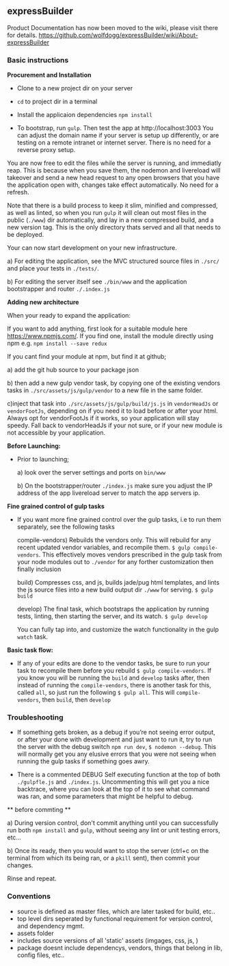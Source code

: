 ## expressBuilder

Product Documentation has now been moved to the wiki, please visit there for details.  https://github.com/wolfdogg/expressBuilder/wiki/About-expressBuilder

### Basic instructions

**Procurement and Installation**

- Clone to a new project dir on your server

- `cd` to project dir in a terminal

- Install the applicaion dependencies `npm install`

- To bootstrap, run `gulp`.  Then test the app at http://localhost:3003 You can adjust the domain name if your server is setup up differently, or are testing on a remote intranet or internet server.  There is no need for a reverse proxy setup.  

You are now free to edit the files while the server is running, and immediatly reap. This is because when you save them, the nodemon and livereload will takeover and send a new head request to any open browsers that you have the application open with, changes take effect automatically.  No need for a refresh.

Note that there is a build process to keep it slim, minified and compressed, as well as linted, so when you run `gulp` it will clean out most files in the public (`./www`) dir automatically, and lay in a new compressed build, and a new version tag.  This is the only directory thats served and all that needs to be deployed.  

Your can now start development on your new infrastructure.

  a)  For editing the application, see the MVC structured source files in `./src/` and place your tests in `./tests/`.

  b) For editing the server itself see `./bin/www` and the application bootstrapper and router `./.index.js`

**Adding new architecture**

When your ready to expand the application:

If you want to add anything, first look for a suitable module here https://www.npmjs.com/.  If you find one, install the module directly using npm e.g. `npm install --save redux`

If you cant find your module at npm, but find it at github;

  a) add the git hub source to your package json

  b) then add a new gulp vendor task, by copying one of the existing vendors tasks in `./src/assets/js/gulp/vendor` to a new file in the same folder.

  c)inject that task into `./src/assets/js/gulp/build/js.js` in `vendorHeadJs` or `vendorFootJs`, depending on if you need it to load before or after your html. Always opt for vendorFootJs if it works, so your application will stay speedy. Fall back to vendorHeadJs if your not sure, or if your new module is not accessible by your application.

**Before Launching:**

- Prior to launching;

  a) look over the server settings and ports on `bin/www`  

  b) On the bootstrapper/router `./index.js` make sure you adjust the IP address of the app livereload server to match the app servers ip.

**Fine grained control of gulp tasks**

- If you want more fine grained control over the gulp tasks, i.e to run them separately, see the following tasks

  compile-vendors) Rebuilds the vendors only. This will rebuild for any recent updated vendor variables, and recompile them.  `$ gulp compile-vendors`.  This effectively moves vendors prescribed in the gulp task from your node modules out to `./vendor` for any forther customization then finally inclusion

  build) Compresses css, and js, builds jade/pug html templates, and lints the js source files into a new build output dir `./www` for serving. `$ gulp build`

  develop) The final task, which bootstraps the application by running tests, linting, then starting the server, and its watch.  `$ gulp develop`

  You can fully tap into, and customize the watch functionality in the gulp `watch` task.  

**Basic task flow:**

- If any of your edits are done to the vendor tasks, be sure to run your task to recompile them before you rebuild `$ gulp compile-vendors`.  If you know you will be running the `build` and `develop` tasks after, then instead of running the `compile-vendors`, there is another task for this, called `all`, so just run the following `$ gulp all`.  This will `compile-vendors`, then `build`, then `develop`

### Troubleshooting

- If something gets broken, as a debug if you’re not seeing error output, or after your done with development and just want to run it, try to run the server with the debug switch `npm run dev`, `$ nodemon --debug`.  This will normally get you any elusive errors that you were not seeing when running the gulp tasks if something goes awry.

- There is a commented DEBUG Self executing function at the top of both `./gulpfle.js` and `./index.js`.  Uncommenting this will get you a nice backtrace, where you can look at the top of it to see what command was ran, and some parameters that might be helpful to debug.

** before commting **

  a) During version control, don't commit anything until you can successfully run both `npm install` and `gulp`, without seeing any lint or unit testing errors, etc…  

  b) Once its ready, then you would want to stop the server (ctrl+c on the terminal from which its being ran, or a `pkill` sent), then commit your changes.

Rinse and repeat.

### Conventions
- source is defined as master files, which are later tasked for build, etc..
- top level dirs seperated by functional requirement for version control, and dependency mgmt.
- assets folder
- includes source versions of all 'static' assets (imgages, css, js, )
- package doesnt include dependencys, vendors, things that belong in lib, config files, etc..
